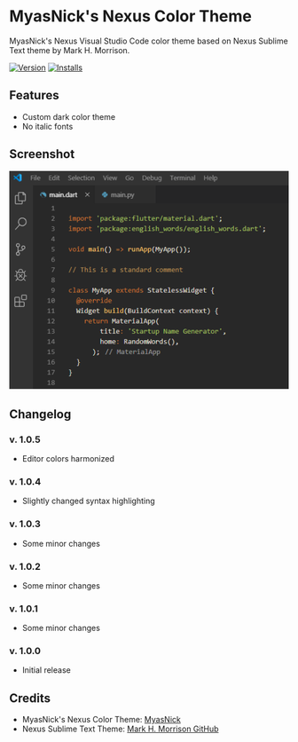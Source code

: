 # MyasNick's Nexus Color Theme

MyasNick's Nexus Visual Studio Code color theme based on Nexus Sublime Text theme by Mark H. Morrison.

[![Version](https://vsmarketplacebadge.apphb.com/version/myasnick.nexus-vscode-color-theme.svg)](https://marketplace.visualstudio.com/items?itemName=MyasNick.nexus-vscode-color-theme)
[![Installs](https://vsmarketplacebadge.apphb.com/installs/myasnick.nexus-vscode-color-theme.svg)](https://marketplace.visualstudio.com/items?itemName=MyasNick.nexus-vscode-color-theme)

## Features
* Custom dark color theme
* No italic fonts

## Screenshot
![Screenshot](https://github.com/MyasNick/nexus-vscode-color-theme/raw/master/screenshot.png)

## Changelog

### v. 1.0.5
* Editor colors harmonized

### v. 1.0.4
* Slightly changed syntax highlighting

### v. 1.0.3
* Some minor changes

### v. 1.0.2
* Some minor changes

### v. 1.0.1
* Some minor changes

### v. 1.0.0
* Initial release

## Credits
* MyasNick's Nexus Color Theme: [MyasNick](https://github.com/MyasNick/nexus-vscode-color-theme/)
* Nexus Sublime Text Theme: [Mark H. Morrison GitHub](https://github.com/MarkHMorrison/)